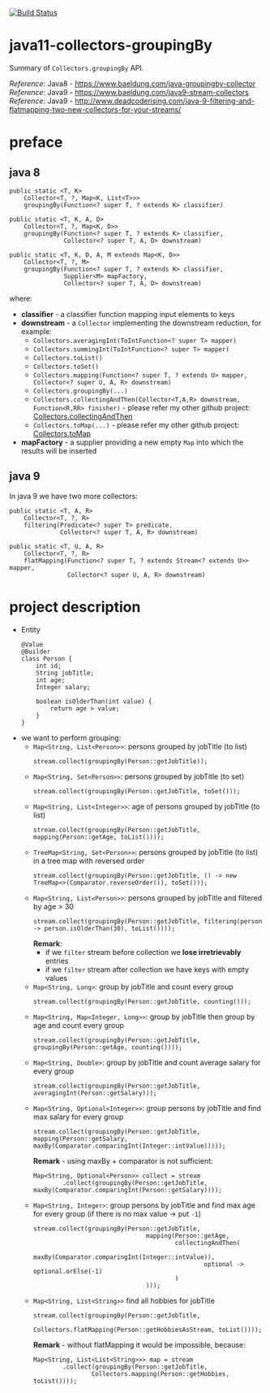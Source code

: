 [![Build Status](https://travis-ci.com/mtumilowicz/java11-collectors-groupingBy.svg?branch=master)](https://travis-ci.com/mtumilowicz/java11-collectors-groupingBy)

# java11-collectors-groupingBy
Summary of `Collectors.groupingBy` API.

_Reference_: Java8 - https://www.baeldung.com/java-groupingby-collector  
_Reference_: Java9 - https://www.baeldung.com/java9-stream-collectors  
_Reference_: Java9 - http://www.deadcoderising.com/java-9-filtering-and-flatmapping-two-new-collectors-for-your-streams/

# preface
## java 8
```
public static <T, K> 
    Collector<T, ?, Map<K, List<T>>>
    groupingBy(Function<? super T, ? extends K> classifier)
```
```
public static <T, K, A, D>
    Collector<T, ?, Map<K, D>> 
    groupingBy(Function<? super T, ? extends K> classifier,
               Collector<? super T, A, D> downstream)
```
```
public static <T, K, D, A, M extends Map<K, D>>
    Collector<T, ?, M> 
    groupingBy(Function<? super T, ? extends K> classifier,
               Supplier<M> mapFactory,
               Collector<? super T, A, D> downstream)
```
where:
* **classifier** - a classifier function mapping input elements to keys
* **downstream** - a `Collector` implementing the downstream reduction,
for example:
    * `Collectors.averagingInt(ToIntFunction<? super T> mapper)`
    * `Collectors.summingInt(ToIntFunction<? super T> mapper)`
    * `Collectors.toList()`
    * `Collectors.toSet()`
    * `Collectors.mapping(Function<? super T, ? extends U> mapper, Collector<? super U, A, R> downstream)`
    * `Collectors.groupingBy(...)`
    * `Collectors.collectingAndThen(Collector<T,A,R> downstream, Function<R,RR> finisher)` - please refer my other
    github project: [Collectors.collectingAndThen](https://github.com/mtumilowicz/java11-collectors-collectingAndThen)
    * `Collectors.toMap(...)` - please refer my other github project: 
    [Collectors.toMap](https://github.com/mtumilowicz/java11-collectors-tomap)
* **mapFactory** - a supplier providing a new empty `Map` into which the 
results will be inserted

## java 9
In java 9 we have two more collectors:
```
public static <T, A, R>
    Collector<T, ?, R> 
    filtering(Predicate<? super T> predicate,
              Collector<? super T, A, R> downstream)
```
```
public static <T, U, A, R>
    Collector<T, ?, R> 
    flatMapping(Function<? super T, ? extends Stream<? extends U>> mapper,
                Collector<? super U, A, R> downstream)
```

# project description
* Entity
    ```
    @Value
    @Builder
    class Person {
        int id;
        String jobTitle;
        int age;
        Integer salary;
        
        boolean isOlderThan(int value) {
            return age > value;
        }
    }
    ```
* we want to perform grouping:
    * `Map<String, List<Person>>`: persons grouped by jobTitle (to list)
        ```
        stream.collect(groupingBy(Person::getJobTitle));        
        ```
    * `Map<String, Set<Person>>`: persons grouped by jobTitle (to set)
        ```
        stream.collect(groupingBy(Person::getJobTitle, toSet()));
        ```
    * `Map<String, List<Integer>>`: age of persons grouped by jobTitle 
    (to list)
        ```
        stream.collect(groupingBy(Person::getJobTitle, mapping(Person::getAge, toList())));        
        ```
    * `TreeMap<String, Set<Person>>`: persons grouped by jobTitle 
    (to list) in a tree map with reversed order
        ```
        stream.collect(groupingBy(Person::getJobTitle, () -> new TreeMap<>(Comparator.reverseOrder()), toSet()));        
        ```
    * `Map<String, List<Person>>`: persons grouped by jobTitle and filtered by age > 30
        ```
        stream.collect(groupingBy(Person::getJobTitle, filtering(person -> person.isOlderThan(30), toList())));
        ```
        **Remark**:
        * if we `filter` stream before collection we **lose irretrievably** 
        entries
        * if we `filter` stream after collection we have keys with empty values
    * `Map<String, Long>`: group by jobTitle and count every group
        ```
        stream.collect(groupingBy(Person::getJobTitle, counting()));
        ```
    * `Map<String, Map<Integer, Long>>`: group by jobTitle then group by age and count every group
        ```
        stream.collect(groupingBy(Person::getJobTitle, groupingBy(Person::getAge, counting())));
        ```
    * `Map<String, Double>`: group by jobTitle and count average salary for every group
        ```
        stream.collect(groupingBy(Person::getJobTitle, averagingInt(Person::getSalary)));
        ```
    * `Map<String, Optional<Integer>>`: group persons by jobTitle and find max salary for every group
        ```
        stream.collect(groupingBy(Person::getJobTitle, mapping(Person::getSalary, maxBy(Comparator.comparingInt(Integer::intValue)))));
        ```
        **Remark** - using maxBy + comparator is not sufficient:
        ```
        Map<String, Optional<Person>> collect = stream
                .collect(groupingBy(Person::getJobTitle, maxBy(Comparator.comparingInt(Person::getSalary))));        
        ```
    * `Map<String, Integer>`: group persons by jobTitle and find max age for every group 
    (if there is no max value -> put `-1`)
        ```
        stream.collect(groupingBy(Person::getJobTitle,
                                       mapping(Person::getAge,
                                               collectingAndThen(
                                                       maxBy(Comparator.comparingInt(Integer::intValue)),
                                                       optional -> optional.orElse(-1)
                                               )
                                       )));
        ```
    * `Map<String, List<String>>` find all hobbies for jobTitle
        ```
        stream.collect(groupingBy(Person::getJobTitle,
                                  Collectors.flatMapping(Person::getHobbiesAsStream, toList())));
        ```
        **Remark** - without flatMapping it would be impossible, because:
        ```
        Map<String, List<List<String>>> map = stream
                .collect(groupingBy(Person::getJobTitle,
                        Collectors.mapping(Person::getHobbies, toList())));        
        ```